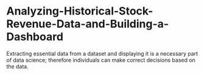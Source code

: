 # Analyzing-Historical-Stock-Revenue-Data-and-Building-a-Dashboard
Extracting essential data from a dataset and displaying it is a necessary part of data science; therefore individuals can make correct decisions based on the data.
